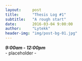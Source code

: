 ```yaml
---
layout:     post
title:      "Thesis Log #1"
subtitle:   "A rough start"
date:       2016-03-04 9:00:00
author:     "Lytekk"
header-img: "img/post-bg-01.jpg"
---
```

<p>
<b><i>9:00am - 12:00pm</i></b>
<br/>
- placeholder -
</p>

